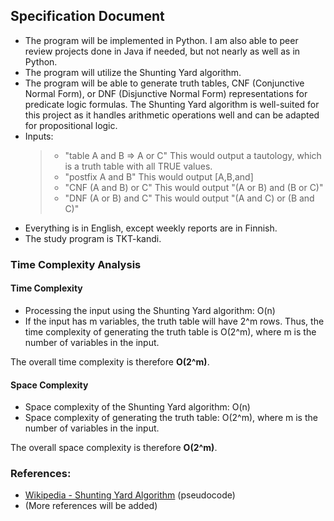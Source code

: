 ## Specification Document

- The program will be implemented in Python. I am also able to peer review projects done in Java if needed, but not nearly as well as in Python.
- The program will utilize the Shunting Yard algorithm.
- The program will be able to generate truth tables, CNF (Conjunctive Normal Form), or DNF (Disjunctive Normal Form) representations for predicate logic formulas. The Shunting Yard algorithm is well-suited for this project as it handles arithmetic operations well and can be adapted for propositional logic.
- Inputs:
  > - "table A and B => A or C" This would output a tautology, which is a truth table with all TRUE values.
  > - "postfix A and B" This would output [A,B,and]
  > - "CNF (A and B) or C" This would output "(A or B) and (B or C)"
  > - "DNF (A or B) and C" This would output "(A and C) or (B and C)"
- Everything is in English, except weekly reports are in Finnish.
- The study program is TKT-kandi.

### Time Complexity Analysis

#### Time Complexity

- Processing the input using the Shunting Yard algorithm: O(n)
- If the input has m variables, the truth table will have 2^m rows. Thus, the time complexity of generating the truth table is O(2^m), where m is the number of variables in the input.

The overall time complexity is therefore **O(2^m)**.

#### Space Complexity
- Space complexity of the Shunting Yard algorithm: O(n)
- Space complexity of generating the truth table: O(2^m), where m is the number of variables in the input.

The overall space complexity is therefore **O(2^m)**.

### References:
- [Wikipedia - Shunting Yard Algorithm](https://en.wikipedia.org/wiki/Shunting_yard_algorithm) (pseudocode)
- (More references will be added)
